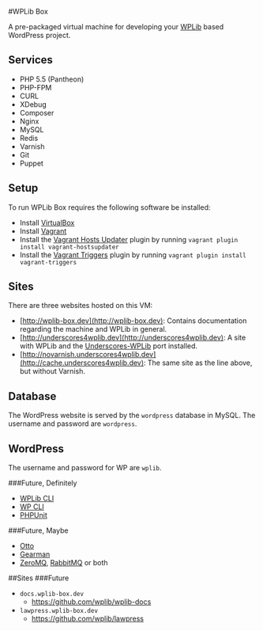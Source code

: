 #WPLib Box

A pre-packaged virtual machine for developing your [WPLib](https://github.com/wplib/wplib) based WordPress project.

## Services

- PHP 5.5 (Pantheon)
- PHP-FPM
- CURL
- XDebug
- Composer
- Nginx
- MySQL
- Redis
- Varnish
- Git
- Puppet

## Setup
To run WPLib Box requires the following software be installed:

- Install [VirtualBox](https://www.virtualbox.org/)
- Install [Vagrant](https://www.vagrantup.com/)
- Install the [Vagrant Hosts Updater](https://github.com/cogitatio/vagrant-hostsupdater) plugin by running `vagrant plugin install vagrant-hostsupdater`
- Install the [Vagrant Triggers](https://github.com/emyl/vagrant-triggers) plugin by running `vagrant plugin install vagrant-triggers`

## Sites

There are three websites hosted on this VM:
 
 - [http://wplib-box.dev](http://wplib-box.dev): Contains documentation regarding the machine and WPLib in general.
 - [http://underscores4wplib.dev](http://underscores4wplib.dev): A site with WPLib and the 
 [Underscores-WPLib](https://github.com/wplib/underscores4wplib) port installed.
 - [http://novarnish.underscores4wplib.dev](http://cache.underscores4wplib.dev): The same site as the line above, 
 but without Varnish.
 
## Database
 
The WordPress website is served by the `wordpress` database in MySQL. The username and password are `wordpress`.

## WordPress

The username and password for WP are `wplib`.


###Future, Definitely
- [WPLib CLI](https://github.com/wplib/wplib-cli)
- [WP CLI](http://wp-cli.org/)
- [PHPUnit](https://phpunit.de/)

###Future, Maybe
- [Otto](https://ottoproject.io/)
- [Gearman](http://gearman.org/)
- [ZeroMQ](http://zeromq.org/), [RabbitMQ](https://www.rabbitmq.com/) or both

##Sites
###Future
- `docs.wplib-box.dev`  
	- https://github.com/wplib/wplib-docs
- `lawpress.wplib-box.dev` 
	- https://github.com/wplib/lawpress

